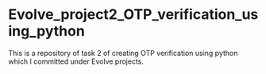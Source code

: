 # Evolve_project2_OTP_verification_using_python
This is a repository of task 2 of creating OTP verification using python which I committed under Evolve projects.
